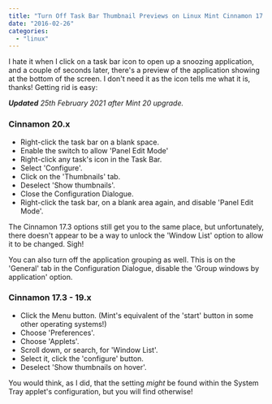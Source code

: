 ```yaml
---
title: "Turn Off Task Bar Thumbnail Previews on Linux Mint Cinnamon 17.3 through 20.1"
date: "2016-02-26"
categories: 
  - "linux"
---
```


I hate it when I click on a task bar icon to open up a snoozing application, and a couple of seconds later, there's a preview of the application showing at the bottom of the screen. I don't need it as the icon tells me what it is, thanks! Getting rid is easy: 

_**Updated** 25th February 2021 after Mint 20 upgrade._

### Cinnamon 20.x

- Right-click the task bar on a blank space.
- Enable the switch to allow 'Panel Edit Mode'
- Right-click any task's icon in the Task Bar.
- Select 'Configure'.
- Click on the 'Thumbnails' tab.
- Deselect 'Show thumbnails'.
- Close the Configuration Dialogue.
- Right-click the task bar, on a blank area again, and disable 'Panel Edit Mode'.

The Cinnamon 17.3 options still get you to the same place, but unfortunately, there doesn't appear to be a way to unlock the 'Window List' option to allow it to be changed. Sigh!

You can also turn off the application grouping as well. This is on the 'General' tab in the Configuration Dialogue, disable the 'Group windows by application' option.

### Cinnamon 17.3 - 19.x

- Click the Menu button. (Mint's equivalent of the 'start' button in some other operating systems!)
- Choose 'Preferences'.
- Choose 'Applets'.
- Scroll down, or search, for 'Window List'.
- Select it, click the 'configure' button.
- Deselect 'Show thumbnails on hover'.

You would think, as I did, that the setting _might_ be found within the System Tray applet's configuration, but you will find otherwise!
